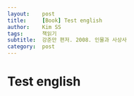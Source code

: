 ```yaml
---
layout:    post
title:     [Book] Test english
author:    Kim SS
tags: 	   책읽기
subtitle:  강준만 편저. 2008. 인물과 사상사
category:  post
---
```




# Test english

